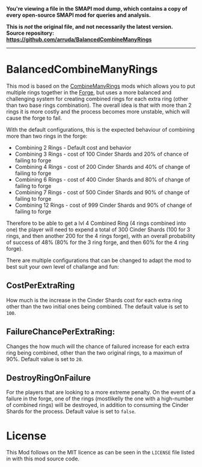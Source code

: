 **You're viewing a file in the SMAPI mod dump, which contains a copy of every open-source SMAPI mod
for queries and analysis.**

**This is _not_ the original file, and not necessarily the latest version.**  
**Source repository: https://github.com/arruda/BalancedCombineManyRings**

----

# BalancedCombineManyRings
This mod is based on the [CombineManyRings](https://github.com/SlivaStari/CombineManyRings) mods which allows you to put multiple rings together in the [Forge](https://stardewvalleywiki.com/Forge#Combined_Rings), but uses a more balanced and challenging system for creating combined rings for each extra ring (other than two base rings combination). The overall idea is that with more than 2 rings it is more costly and the process becomes more unstable, which will cause the forge to fail.

With the default configurations, this is the expected behaviour of combining more than two rings in the forge:


* Combining 2 Rings - Default cost and behavior
* Combining 3 Rings - cost of 100 Cinder Shards and 20% of chance of failing to forge
* Combining 4 Rings - cost of 200 Cinder Shards and 40% of change of failing to forge
* Combining 6 Rings - cost of 400 Cinder Shards and 80% of change of failing to forge
* Combining 7 Rings - cost of 500 Cinder Shards and 90% of change of failing to forge
* Combining 12 Rings - cost of 999 Cinder Shards and 90% of change of failing to forge


Therefore to be able to get a lvl 4 Combined Ring (4 rings combined into one) the player will need to expend a total of 300 Cinder Shards (100 for 3 rings, and then another 200 for the 4 rings forge), with an overall probability of success of 48% (80% for the 3 ring forge, and then 60% for the 4 ring forge).


There are multiple configurations that can be changed to adapt the mod to best suit your own level of challange and fun:
## CostPerExtraRing
How much is the increase in the Cinder Shards cost for each extra ring other than the two initial ones being combined.
The default value is set to `100`.

## FailureChancePerExtraRing:
Changes the how much will the chance of failured increase for each extra ring being combined, other than the two original rings, to a maximun of 90%.
Default value is set to `20`.


## DestroyRingOnFailure
For the players that are looking to a more extreme penalty. On the event of a failure in the forge, one of the rings (mostlikelly the one with a high-number of combined rings) will be destroyed, in addition to consuming the Cinder Shards for the process.
Default value is set to `false`.


# License
This Mod follows on the MIT licence as can be seen in the `LICENSE` file listed in with this mod source code.
